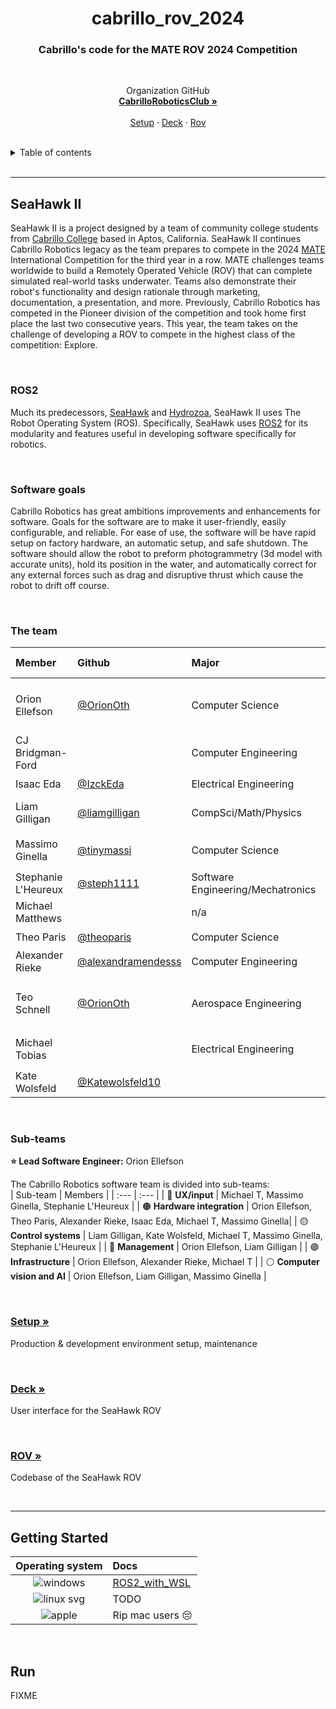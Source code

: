<h1 align="center">cabrillo_rov_2024</h1>
<h3 align="center">Cabrillo's code for the MATE ROV 2024 Competition</h3>

<br>
  <p align="center">
    Organization GitHub
    <br />
    <a href="https://github.com/CabrilloRoboticsClub"><strong>CabrilloRoboticsClub »</strong></a>
    <br />
    <br />
    <a href="https://github.com/CabrilloRoboticsClub/setup">Setup</a>
    ·
    <a href="https://github.com/CabrilloRoboticsClub/deck">Deck</a>
    ·
    <a href="https://github.com/CabrilloRoboticsClub/rov">Rov</a>
  </p>
</div>
<br>

<details>
  <summary>Table of contents</summary>
  <ol>
    <li><a href="#seahawk-ii">SeaHawk II</a>
      <ol>
        <li><a href="#ros2">ROS2</a>
        <li><a href="#software-goals">Software goals</a>
        <li><a href="#sub-teams">Sub-teams</a>
        <li><a href="#meet-the-team">Meet the team</a>
        <li><a href="#setup-">Setup</a>
        <li><a href="#deck-">Deck</a>
        <li><a href="#rov-">ROV"</a>
      </ol>
    <li><a href="#getting-started">Getting started</a></li>
    <li><a href="#run">Run</a></li>
  </ol>
</details>
<br>

---
## SeaHawk II
SeaHawk II is a project designed by a team of community college students from [Cabrillo College](https://www.cabrillo.edu/) based in Aptos, California. SeaHawk II continues Cabrillo Robotics legacy as the team prepares to compete in the 2024 [MATE](https://materovcompetition.org/world-championship) International Competition for the third year in a row. MATE challenges teams worldwide to build a Remotely Operated Vehicle (ROV) that can complete simulated real-world tasks underwater. Teams also demonstrate their robot's functionality and design rationale through marketing, documentation, a presentation, and more. Previously, Cabrillo Robotics has competed in the Pioneer division of the competition and took home first place the last two consecutive years. This year, the team takes on the challenge of developing a ROV to compete in the highest class of the competition: Explore. 

<br>

### ROS2
Much its predecessors, [SeaHawk](https://github.com/CabrilloRoboticsClub/cabrillo_rov_2023) and [Hydrozoa](https://github.com/CabrilloRoboticsClub/cabrillo_rov_2022), SeaHawk II uses The Robot Operating System (ROS). Specifically, SeaHawk uses [ROS2](https://docs.ros.org/en/foxy/index.html) for its modularity and features useful in developing software specifically for robotics. 

<br>

### Software goals
Cabrillo Robotics has great ambitions improvements and enhancements for software. Goals for the software are to make it user-friendly, easily configurable, and reliable. For ease of use, the software will be have rapid setup on factory hardware, an automatic setup, and safe shutdown. The software should allow the robot to preform photogrammetry (3d model with accurate units), hold its position in the water, and automatically correct for any external forces such as drag and disruptive thrust which cause the robot to drift off course. 

<br>

### The team
| Member | Github | Major | Sub-team | 
| :--- | :--- | :---- | :--- | 
| Orion Ellefson | [@OrionOth](https://github.com/OrionOth) | Computer Science | ⭐️ 🟠 🔵 🟣 ⚪️ | 
| CJ Bridgman-Ford |  | Computer Engineering |  | 
| Isaac Eda | [@IzckEda](https://github.com/IzckEda) | Electrical Engineering |🟠 | 
| Liam Gilligan | [@liamgilligan](https://github.com/liamgilligan)| CompSci/Math/Physics | 🟡 🔵 ⚪️ | 
| Massimo Ginella | [@tinymassi](https://github.com/tinymassi) | Computer Science | 🔴 🟠 🟡 ⚪️ |
| Stephanie L'Heureux | [@steph1111](https://github.com/steph1111) | Software Engineering/Mechatronics| | 🔴 🟡 | 
| Michael Matthews | | n/a | |
| Theo Paris | [@theoparis](https://github.com/theoparis) | Computer Science | 🟠 | 
| Alexander Rieke | [@alexandramendesss](https://github.com/alexandramendesss) | Computer Engineering | 🟠 🟣 | 
| Teo Schnell  | [@OrionOth](https://github.com/OrionOth) | Aerospace Engineering | ⭐️ 🟠 🔵 🟣 ⚪️ | 
| Michael Tobias | | Electrical Engineering | 🔴 🟠 🟡 🟣 | 
| Kate Wolsfeld | [@Katewolsfeld10](https://github.com/Katewolsfeld10) | | 🟡 | 


<br>

### Sub-teams
**⭐️ Lead Software Engineer:** Orion Ellefson

The Cabrillo Robotics software team is divided into sub-teams:  
| Sub-team | Members | 
| :--- | :--- | 
| 🔴 **UX/input** | Michael T, Massimo Ginella, Stephanie L'Heureux | 
| 🟠 **Hardware integration** | Orion Ellefson, Theo Paris, Alexander Rieke, Isaac Eda, Michael T, Massimo Ginella|
| 🟡 **Control systems** | Liam Gilligan, Kate Wolsfeld, Michael T, Massimo Ginella, Stephanie L'Heureux | 
| 🔵 **Management** | Orion Ellefson, Liam Gilligan | 
| 🟣 **Infrastructure** | Orion Ellefson, Alexander Rieke, Michael T |
| ⚪️ **Computer vision and AI** | Orion Ellefson, Liam Gilligan, Massimo Ginella |


<br>


### [Setup »](https://github.com/CabrilloRoboticsClub/setup)
Production & development environment setup, maintenance

<br>

### [Deck »](https://github.com/CabrilloRoboticsClub/deck)
User interface for the SeaHawk ROV

<br>

### [ROV »](https://github.com/CabrilloRoboticsClub/rov)
Codebase of the SeaHawk ROV

<br>

<!-- GETTING STARTED -->

---
## Getting Started
| Operating system | Docs | 
| :---: | :--- | 
|![windows](https://github.com/CabrilloRoboticsClub/cabrillo_rov_2024/assets/96219204/17ca5854-c89f-4eac-8589-81a138e02a6d) | [ROS2_with_WSL](https://github.com/CabrilloRoboticsClub/cabrillo_rov_2024/tree/doc/doc/System%20setup) | 
|![linux svg](https://github.com/CabrilloRoboticsClub/cabrillo_rov_2024/assets/96219204/db8bf42e-1a69-4df4-aa75-152a18949f04)| TODO | 
|![apple](https://github.com/CabrilloRoboticsClub/cabrillo_rov_2024/assets/96219204/cb24582c-a7f9-4f2f-b7ec-0c75820b6719)| Rip mac users 😔| 


<br>

## Run
FIXME

<br>

